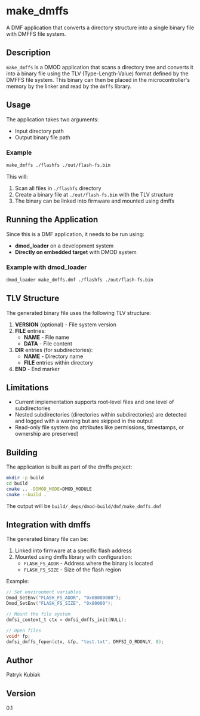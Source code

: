 # make_dmffs

A DMF application that converts a directory structure into a single binary file with DMFFS file system.

## Description

`make_dmffs` is a DMOD application that scans a directory tree and converts it into a binary file using the TLV (Type-Length-Value) format defined by the DMFFS file system. This binary can then be placed in the microcontroller's memory by the linker and read by the `dmffs` library.

## Usage

The application takes two arguments:
- Input directory path
- Output binary file path

### Example

```bash
make_dmffs ./flashfs ./out/flash-fs.bin
```

This will:
1. Scan all files in `./flashfs` directory
2. Create a binary file at `./out/flash-fs.bin` with the TLV structure
3. The binary can be linked into firmware and mounted using dmffs

## Running the Application

Since this is a DMF application, it needs to be run using:
- **dmod_loader** on a development system
- **Directly on embedded target** with DMOD system

### Example with dmod_loader

```bash
dmod_loader make_dmffs.dmf ./flashfs ./out/flash-fs.bin
```

## TLV Structure

The generated binary file uses the following TLV structure:

1. **VERSION** (optional) - File system version
2. **FILE** entries:
   - **NAME** - File name
   - **DATA** - File content
3. **DIR** entries (for subdirectories):
   - **NAME** - Directory name
   - **FILE** entries within directory
4. **END** - End marker

## Limitations

- Current implementation supports root-level files and one level of subdirectories
- Nested subdirectories (directories within subdirectories) are detected and logged with a warning but are skipped in the output
- Read-only file system (no attributes like permissions, timestamps, or ownership are preserved)

## Building

The application is built as part of the dmffs project:

```bash
mkdir -p build
cd build
cmake .. -DDMOD_MODE=DMOD_MODULE
cmake --build .
```

The output will be `build/_deps/dmod-build/dmf/make_dmffs.dmf`

## Integration with dmffs

The generated binary file can be:
1. Linked into firmware at a specific flash address
2. Mounted using dmffs library with configuration:
   - `FLASH_FS_ADDR` - Address where the binary is located
   - `FLASH_FS_SIZE` - Size of the flash region

Example:
```c
// Set environment variables
Dmod_SetEnv("FLASH_FS_ADDR", "0x08080000");
Dmod_SetEnv("FLASH_FS_SIZE", "0x80000");

// Mount the file system
dmfsi_context_t ctx = dmfsi_dmffs_init(NULL);

// Open files
void* fp;
dmfsi_dmffs_fopen(ctx, &fp, "test.txt", DMFSI_O_RDONLY, 0);
```

## Author

Patryk Kubiak

## Version

0.1
